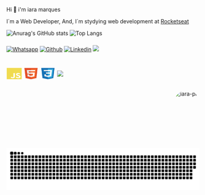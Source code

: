  Hi 👋 i'm iara marques


I´m a Web Developer, And, I´m stydying  web development at [Rocketseat](https://www.rocketseat.com.br/) 

![Anurag's GitHub stats](https://github-readme-stats.vercel.app/api?username=iaraMarques&show_icons=true&theme=midnight-purple)
![Top Langs](https://github-readme-stats.vercel.app/api/top-langs/?username=iaraMarques&layout=compact&theme=midnight-purple)

### 
 
[![Whatsapp](https://img.shields.io/badge/WhatsApp-25D366?style=for-the-badge&logo=whatsapp&logoColor=white)](https://wa.me/5511957950137)
[![Github](https://img.shields.io/badge/GitHub-100000?style=for-the-badge&logo=github&logoColor=white)](https://github.com/iaraMarques)
[![Linkedin](https://img.shields.io/badge/LinkedIn-0077B5?style=for-the-badge&logo=linkedin&logoColor=white)](https://www.linkedin.com/in/iara-marques-b65b88232/)
<a href = "mailto:contatoiara.marquesouza98@gmail.com"><img src="https://img.shields.io/badge/-Gmail-%23333?style=for-the-badge&logo=gmail&logoColor=white" target="_blank"></a>

###

<div style="display: inline_block"><br>
  <img align="center" alt="iara-js" height="30" width="40" src="https://raw.githubusercontent.com/devicons/devicon/master/icons/javascript/javascript-plain.svg">
  <img align="center" alt="iara-html" height="30" width="40" src="https://raw.githubusercontent.com/devicons/devicon/master/icons/html5/html5-original.svg">
  <img align="center" alt="iara-css" height="30" width="40" src="https://raw.githubusercontent.com/devicons/devicon/master/icons/css3/css3-original.svg">
  <img align="center" alt"FIGMA" height="30" widht"40" src="https://cdn.jsdelivr.net/gh/devicons/devicon/icons/figma/figma-original.svg"/>
 </div>

##

<p>
   <img src="https://cdn.discordapp.com/attachments/1063927045391917059/1066463375665664020/20230121_180359.gif" alt="iara-pic"  <img align="right" alt="iara-pic" height="150" style="border-radius:50px;">

   ![Snake animation](https://github.com/iaraMarques/iaraMarques/blob/output/github-contribution-grid-snake-dark.svg)
